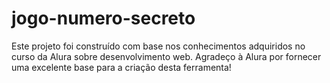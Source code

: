 # jogo-numero-secreto
Este projeto foi construído com base nos conhecimentos adquiridos no curso da Alura sobre desenvolvimento web. Agradeço à Alura por fornecer uma excelente base para a criação desta ferramenta!
